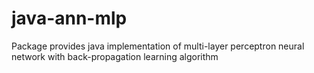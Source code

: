 # java-ann-mlp
Package provides java implementation of multi-layer perceptron neural network with back-propagation learning algorithm 
